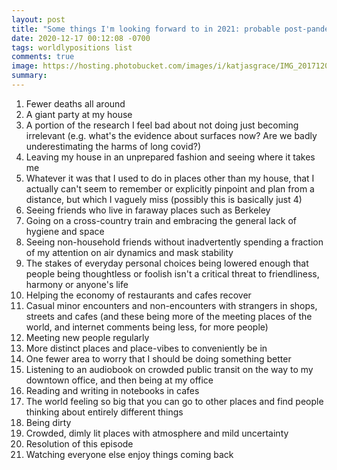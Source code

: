 ```yaml
---
layout: post
title: "Some things I'm looking forward to in 2021: probable post-pandemic edition"
date: 2020-12-17 00:12:08 -0700
tags: worldlypositions list
comments: true
image: https://hosting.photobucket.com/images/i/katjasgrace/IMG_20171208_101559.jpg
summary:
---
```

1. Fewer deaths all around
2. A giant party at my house
3. A portion of the research I feel bad about not doing just becoming irrelevant (e.g. what's the evidence about surfaces now? Are we badly underestimating the harms of long covid?)
4. Leaving my house in an unprepared fashion and seeing where it takes me
5. Whatever it was that I used to do in places other than my house, that I actually can't seem to remember or explicitly pinpoint and plan from a distance, but which I vaguely miss (possibly this is basically just 4)
6. Seeing friends who live in faraway places such as Berkeley
7. Going on a cross-country train and embracing the general lack of hygiene and space
8. Seeing non-household friends without inadvertently spending a fraction of my attention on air dynamics and mask stability
9. The stakes of everyday personal choices being lowered enough that people being thoughtless or foolish isn't a critical threat to friendliness, harmony or anyone's life
10. Helping the economy of restaurants and cafes recover<!--ex-->
11. Casual minor encounters and non-encounters with strangers in shops, streets and cafes (and these being more of the meeting places of the world, and internet comments being less, for more people)
12. Meeting new people regularly
13. More distinct places and place-vibes to conveniently be in
14. One fewer area to worry that I should be doing something better
15. Listening to an audiobook on crowded public transit on the way to my downtown office, and then being at my office
16. Reading and writing in notebooks in cafes
17. The world feeling so big that you can go to other places and find people thinking about entirely different things
18. Being dirty
19. Crowded, dimly lit places with atmosphere and mild uncertainty
20. Resolution of this episode
21. Watching everyone else enjoy things coming back
